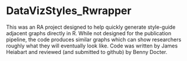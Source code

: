 # DataVizStyles_Rwrapper
This was an RA project designed to help quickly generate style-guide adjacent graphs directly in R. While not designed for the publication pipeline, the code produces similar graphs which can show researchers roughly what they will eventually look like. Code was written by James Heiabart and reviewed (and submitted to github) by Benny Docter.

